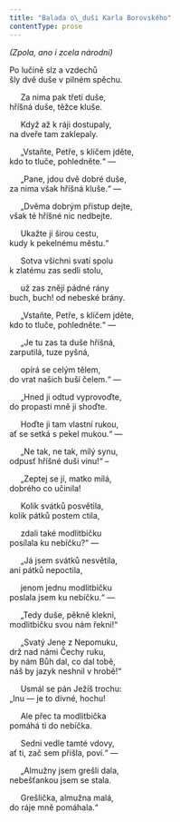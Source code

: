 ```yaml
---
title: "Balada o\_duši Karla Borovského"
contentType: prose
---
```


_(Zpola, ano i zcela národní)_

Po lučině slz a vzdechů  
šly dvě duše v pilném spěchu.

  

     Za nima pak třetí duše,  
hříšná duše, těžce kluše.

  

     Když až k ráji dostupaly,  
na dveře tam zaklepaly.

  

     „Vstaňte, Petře, s klíčem jděte,  
kdo to tluče, pohledněte.“ —

  

     „Pane, jdou dvě dobré duše,  
za nima však hříšná kluše.“ —

  

     „Dvěma dobrým přístup dejte,  
však té hříšné nic nedbejte.

  

     Ukažte jí širou cestu,  
kudy k pekelnému městu.“

  

     Sotva všichni svatí spolu  
k zlatému zas sedli stolu,

  

     už zas znějí pádné rány  
buch, buch! od nebeské brány.

  

     „Vstaňte, Petře, s klíčem jděte,  
kdo to tluče, pohledněte.“ —

  

     „Je tu zas ta duše hříšná,  
zarputilá, tuze pyšná,

  

     opírá se celým tělem,  
do vrat našich buší čelem.“ —

  

     „Hned ji odtud vyprovoďte,  
do propasti mně ji shoďte.

  

     Hoďte ji tam vlastní rukou,  
ať se setká s pekel mukou.“ —

  

     „Ne tak, ne tak, milý synu,  
odpusť hříšné duši vinu!“ –

  

     „Zeptej se jí, matko milá,  
dobrého co učinila!

  

     Kolik svátků posvětila,  
kolik pátků postem ctila,

  

     zdali také modlitbičku  
posílala ku nebíčku?“ —

  

     „Já jsem svátků nesvětila,  
ani pátků nepoctila,

  

     jenom jednu modlitbičku  
poslala jsem ku nebíčku.“ —

  

     „Tedy duše, pěkně klekni,  
modlitbičku svou nám řekni!“

  

     „Svatý Jene z Nepomuku,  
drž nad námi Čechy ruku,  
by nám Bůh dal, co dal tobě,  
náš by jazyk neshnil v hrobě!“

  

     Usmál se pán Ježíš trochu:  
„Inu — je to divné, hochu!

  

     Ale přec ta modlitbička  
pomáhá ti do nebíčka.

  

     Sedni vedle tamté vdovy,  
ať ti, zač sem přišla, poví.“ —

  

     „Almužny jsem grešli dala,  
nebešťankou jsem se stala.

  

     Grešlička, almužna malá,  
do ráje mně pomáhala.“
